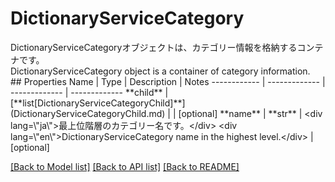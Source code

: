 # DictionaryServiceCategory

<div lang=\"ja\">DictionaryServiceCategoryオブジェクトは、カテゴリー情報を格納するコンテナです。</div> <div lang=\"en\">DictionaryServiceCategory object is a container of category information.</div> 
## Properties
Name | Type | Description | Notes
------------ | ------------- | ------------- | -------------
**child** | [**list[DictionaryServiceCategoryChild]**](DictionaryServiceCategoryChild.md) |  | [optional] 
**name** | **str** | &lt;div lang&#x3D;\&quot;ja\&quot;&gt;最上位階層のカテゴリー名です。&lt;/div&gt; &lt;div lang&#x3D;\&quot;en\&quot;&gt;DictionaryServiceCategory name in the highest level.&lt;/div&gt;  | [optional] 

[[Back to Model list]](../README.md#documentation-for-models) [[Back to API list]](../README.md#documentation-for-api-endpoints) [[Back to README]](../README.md)


